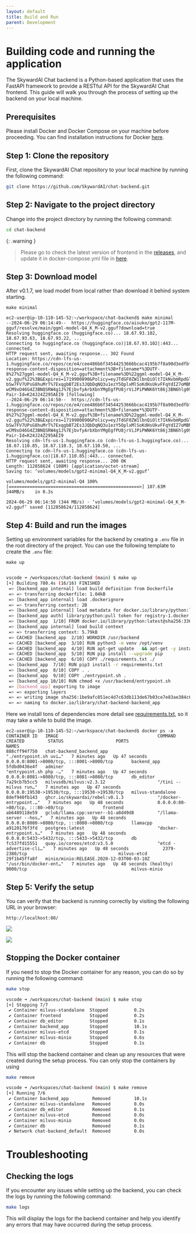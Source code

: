 ```yaml
---
layout: default
title: Build and Run
parent: Development
---
```



# Building code and running the application

The SkywardAI Chat backend is a Python-based application that uses the FastAPI framework to provide a RESTful API for the SkywardAI Chat frontend. This guide will walk you through the process of setting up the backend on your local machine.


## Prerequisites

Please install Docker and Docker Compose on your machine before proceeding. You can find installation instructions for Docker [here](https://docs.docker.com/get-docker/).


## Step 1: Clone the repository

First, clone the SkywardAI Chat repository to your local machine by running the following command:

```bash
git clone https://github.com/SkywardAI/chat-backend.git
```

## Step 2: Navigate to the project directory

Change into the project directory by running the following command:

```bash
cd chat-backend
```

{: .warning }

> Please go to check the latest version of frontend in the [releases](https://github.com/SkywardAI/chat-frontend/pkgs/container/rebel), and update it in docker-compose.yml file in [here](https://github.com/SkywardAI/chat-backend/blob/f73fff482b64cc45bde89fb5e7b4a8e5d1789481/docker-compose.yaml#L138).

## Step 3: Download model

After v0.1.7, we load model from local rather than download it behind system starting.

```
make minimal

ec2-user@ip-10-110-145-52:~/workspace/chat-backend$ make minimal
--2024-06-29 06:14:49--  https://huggingface.co/aisuko/gpt2-117M-gguf/resolve/main/ggml-model-Q4_K_M-v2.gguf?download=true
Resolving huggingface.co (huggingface.co)... 18.67.93.102, 18.67.93.63, 18.67.93.22, ...
Connecting to huggingface.co (huggingface.co)|18.67.93.102|:443... connected.
HTTP request sent, awaiting response... 302 Found
Location: https://cdn-lfs-us-1.huggingface.co/repos/ce/e4/cee486b6f34544253666bcac4195b7f8a90d3edfbf0bb21a33fa21d14267a8fd/6281d15f9663025df2dffc5f4a4a3850bd833b0d20e1d254bd0dd854f7c722a4?response-content-disposition=attachment%3B+filename*%3DUTF-8%27%27ggml-model-Q4_K_M-v2.gguf%3B+filename%3D%22ggml-model-Q4_K_M-v2.gguf%22%3B&Expires=1719900890&Policy=eyJTdGF0ZW1lbnQiOlt7IkNvbmRpdGlvbiI6eyJEYXRlTGVzc1RoYW4iOnsiQVdTOkVwb2NoVGltZSI6MTcxOTkwMDg5MH19LCJSZXNvdXJjZSI6Imh0dHBzOi8vY2RuLWxmcy11cy0xLmh1Z2dpbmdmYWNlLmNvL3JlcG9zL2NlL2U0L2NlZTQ4NmI2ZjM0NTQ0MjUzNjY2YmNhYzQxOTViN2Y4YTkwZDNlZGZiZjBiYjIxYTMzZmEyMWQxNDI2N2E4ZmQvNjI4MWQxNWY5NjYzMDI1ZGYyZGZmYzVmNGE0YTM4NTBiZDgzM2IwZDIwZTFkMjU0YmQwZGQ4NTRmN2M3MjJhND9yZXNwb25zZS1jb250ZW50LWRpc3Bvc2l0aW9uPSoifV19&Signature=cxWjD1ZtWqA%7Eslr1y1%7EW16MkmGppYYvsLmYLER3aYtdviGzJZ9qbsDJoZgyvI01U6QXpjB8vKh8YEGqmj65AQnGbiptOypoYHRUSQg%7EZVG8zeP2TeklIOIQ6k%7E-bSw7FV7UPsG8huMrT%7ExqgbBT2Es3JQbDqNQ3u1ezY5OplxMlSoKdHsUkvFFqYdIZ7oMBNkrAOszowKek8712EgTu-wCM9xO46G4Z3BNQSRW4g1J%7EjbvfyArbXbnYMgEgfPU8jrViJPiPWNK6Yt86j3BN6hlg091AEu52I2bcCY36picS08duHvsL5uW95hbdkk4aVgOg3Ba3Sghxx6TtfVpokCA__&Key-Pair-Id=K24J24Z295AEI9 [following]
--2024-06-29 06:14:50--  https://cdn-lfs-us-1.huggingface.co/repos/ce/e4/cee486b6f34544253666bcac4195b7f8a90d3edfbf0bb21a33fa21d14267a8fd/6281d15f9663025df2dffc5f4a4a3850bd833b0d20e1d254bd0dd854f7c722a4?response-content-disposition=attachment%3B+filename*%3DUTF-8%27%27ggml-model-Q4_K_M-v2.gguf%3B+filename%3D%22ggml-model-Q4_K_M-v2.gguf%22%3B&Expires=1719900890&Policy=eyJTdGF0ZW1lbnQiOlt7IkNvbmRpdGlvbiI6eyJEYXRlTGVzc1RoYW4iOnsiQVdTOkVwb2NoVGltZSI6MTcxOTkwMDg5MH19LCJSZXNvdXJjZSI6Imh0dHBzOi8vY2RuLWxmcy11cy0xLmh1Z2dpbmdmYWNlLmNvL3JlcG9zL2NlL2U0L2NlZTQ4NmI2ZjM0NTQ0MjUzNjY2YmNhYzQxOTViN2Y4YTkwZDNlZGZiZjBiYjIxYTMzZmEyMWQxNDI2N2E4ZmQvNjI4MWQxNWY5NjYzMDI1ZGYyZGZmYzVmNGE0YTM4NTBiZDgzM2IwZDIwZTFkMjU0YmQwZGQ4NTRmN2M3MjJhND9yZXNwb25zZS1jb250ZW50LWRpc3Bvc2l0aW9uPSoifV19&Signature=cxWjD1ZtWqA%7Eslr1y1%7EW16MkmGppYYvsLmYLER3aYtdviGzJZ9qbsDJoZgyvI01U6QXpjB8vKh8YEGqmj65AQnGbiptOypoYHRUSQg%7EZVG8zeP2TeklIOIQ6k%7E-bSw7FV7UPsG8huMrT%7ExqgbBT2Es3JQbDqNQ3u1ezY5OplxMlSoKdHsUkvFFqYdIZ7oMBNkrAOszowKek8712EgTu-wCM9xO46G4Z3BNQSRW4g1J%7EjbvfyArbXbnYMgEgfPU8jrViJPiPWNK6Yt86j3BN6hlg091AEu52I2bcCY36picS08duHvsL5uW95hbdkk4aVgOg3Ba3Sghxx6TtfVpokCA__&Key-Pair-Id=K24J24Z295AEI9
Resolving cdn-lfs-us-1.huggingface.co (cdn-lfs-us-1.huggingface.co)... 18.67.110.85, 18.67.110.3, 18.67.110.50, ...
Connecting to cdn-lfs-us-1.huggingface.co (cdn-lfs-us-1.huggingface.co)|18.67.110.85|:443... connected.
HTTP request sent, awaiting response... 200 OK
Length: 112858624 (108M) [application/octet-stream]
Saving to: ‘volumes/models/gpt2-minimal-Q4_K_M-v2.gguf’

volumes/models/gpt2-minimal-Q4 100%[==================================================>] 107.63M   344MB/s    in 0.3s    

2024-06-29 06:14:50 (344 MB/s) - ‘volumes/models/gpt2-minimal-Q4_K_M-v2.gguf’ saved [112858624/112858624]
```

## Step 4: Build and run the images

Setting up environment variables for the backend by creating a `.env` file in the root directory of the project. You can use the following template to create the `.env` file:

```
make up
```

```bash

vscode ➜ /workspaces/chat-backend (main) $ make up
[+] Building 780.4s (16/16) FINISHED                                                                         docker:default
 => [backend_app internal] load build definition from Dockerfile                                                       0.0s
 => => transferring dockerfile: 1.04kB                                                                                 0.0s
 => [backend_app internal] load .dockerignore                                                                          0.0s
 => => transferring context: 2B                                                                                        0.0s
 => [backend_app internal] load metadata for docker.io/library/python:latest                                           2.1s
 => [backend_app auth] library/python:pull token for registry-1.docker.io                                              0.0s
 => [backend_app  1/10] FROM docker.io/library/python:latest@sha256:336461f63f4eb1100e178d5acbfea3d1a5b2a53dea88aa0f9  0.0s
 => [backend_app internal] load build context                                                                          0.0s
 => => transferring context: 5.79kB                                                                                    0.0s
 => CACHED [backend_app  2/10] WORKDIR /usr/backend                                                                    0.0s
 => CACHED [backend_app  3/10] RUN python3 -m venv /opt/venv                                                           0.0s
 => CACHED [backend_app  4/10] RUN apt-get update   && apt-get -y install netcat-traditional gcc postgresql   && apt-  0.0s
 => CACHED [backend_app  5/10] RUN pip install --upgrade pip                                                           0.0s
 => CACHED [backend_app  6/10] COPY ./requirements.txt ./                                                              0.0s
 => [backend_app  7/10] RUN pip3 install -r requirements.txt                                                         764.1s
 => [backend_app  8/10] COPY . .                                                                                       0.0s 
 => [backend_app  9/10] COPY ./entrypoint.sh .                                                                         0.0s 
 => [backend_app 10/10] RUN chmod +x /usr/backend/entrypoint.sh                                                        0.2s 
 => [backend_app] exporting to image                                                                                  13.9s 
 => => exporting layers                                                                                               13.9s 
 => => writing image sha256:1be9afc851ec4d7c63db113de67b03ce7e83ae384c62a13c666628886b66fdb2                           0.0s 
 => => naming to docker.io/library/chat-backend-backend_app                                                            0.0s
```

Here we install tons of dependencies more detail see [requirements.txt](https://github.com/SkywardAI/chat-backend/blob/main/backend/requirements.txt), so it may take a while to build the image.


```
ec2-user@ip-10-110-145-52:~/workspace/chat-backend$ docker ps -a
CONTAINER ID   IMAGE                                      COMMAND                  CREATED         STATUS                    PORTS                                           NAMES
888cff94f750   chat-backend_backend_app                   "./entrypoint.sh uvi…"   7 minutes ago   Up 47 seconds             0.0.0.0:8001->8000/tcp, :::8001->8000/tcp       backend_app
5fdbd0436e4f   adminer                                    "entrypoint.sh php -…"   7 minutes ago   Up 47 seconds             0.0.0.0:8081->8080/tcp, :::8081->8080/tcp       db_editor
7a29cb7b5cc5   milvusdb/milvus:v2.3.12                    "/tini -- milvus run…"   7 minutes ago   Up 47 seconds             0.0.0.0:19530->19530/tcp, :::19530->19530/tcp   milvus-standalone
8def940fb143   ghcr.io/skywardai/rebel:v0.1.3             "/docker-entrypoint.…"   7 minutes ago   Up 48 seconds             0.0.0.0:80->80/tcp, :::80->80/tcp               frontend
ab6489118e59   gclub/llama.cpp:server--b1-a8d49d8         "/llama-server --hos…"   7 minutes ago   Up 48 seconds             0.0.0.0:8080->8080/tcp, :::8080->8080/tcp       llamacpp
a9120176f3fd   postgres:latest                            "docker-entrypoint.s…"   7 minutes ago   Up 48 seconds             0.0.0.0:5433->5432/tcp, :::5433->5432/tcp       db
fc537fd15551   quay.io/coreos/etcd:v3.5.0                 "etcd -advertise-cli…"   7 minutes ago   Up 48 seconds             2379-2380/tcp                                   milvus-etcd
29f1b45ffa8f   minio/minio:RELEASE.2020-12-03T00-03-10Z   "/usr/bin/docker-ent…"   7 minutes ago   Up 48 seconds (healthy)   9000/tcp                                        milvus-minio
```

## Step 5: Verify the setup

You can verify that the backend is running correctly by visiting the following URL in your browser:

```
http://localhost:80/
```

![](../assets/images/ui_ticketlist.png)

![](../assets/images/ui_chat.png)


## Stopping the Docker container

If you need to stop the Docker container for any reason, you can do so by running the following command:

```bash
make stop
```

```bash
vscode ➜ /workspaces/chat-backend (main) $ make stop
[+] Stopping 7/7
 ✔ Container milvus-standalone  Stopped          0.2s 
 ✔ Container frontend           Stopped          0.2s 
 ✔ Container db_editor          Stopped          0.1s 
 ✔ Container backend_app        Stopped          10.1s 
 ✔ Container milvus-etcd        Stopped          0.1s 
 ✔ Container milvus-minio       Stopped          0.6s 
 ✔ Container db                 Stopped          0.1s
```


This will stop the backend container and clean up any resources that were created during the setup process. You can only stop the containers by using

```bash
make remove
```


```bash
vscode ➜ /workspaces/chat-backend (main) $ make remove
[+] Running 7/6
 ✔ Container backend_app         Removed         10.1s 
 ✔ Container milvus-standalone   Removed         0.0s 
 ✔ Container db_editor           Removed         0.1s 
 ✔ Container milvus-etcd         Removed         0.0s 
 ✔ Container milvus-minio        Removed         0.0s 
 ✔ Container db                  Removed         0.1s 
 ✔ Network chat-backend_default  Removed         0.0s
```


# Troubleshooting

## Checking the logs

If you encounter any issues while setting up the backend, you can check the logs by running the following command:

```bash
make logs
```

This will display the logs for the backend container and help you identify any errors that may have occurred during the setup process.
